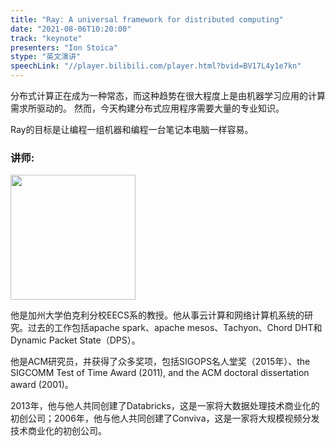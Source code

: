```yaml
---
title: "Ray: A universal framework for distributed computing"
date: "2021-08-06T10:20:00"
track: "keynote"
presenters: "Ion Stoica"
stype: "英文演讲"
speechLink: "//player.bilibili.com/player.html?bvid=BV17L4y1e7kn"
---
```


分布式计算正在成为一种常态，而这种趋势在很大程度上是由机器学习应用的计算需求所驱动的。
然而，今天构建分布式应用程序需要大量的专业知识。

Ray的目标是让编程一组机器和编程一台笔记本电脑一样容易。

### 讲师:

<img src="images/speaker/Ion-Stoica.png" width="200"/>


  他是加州大学伯克利分校EECS系的教授。他从事云计算和网络计算机系统的研究。过去的工作包括apache spark、apache mesos、Tachyon、Chord DHT和Dynamic Packet State（DPS）。

  他是ACM研究员，并获得了众多奖项，包括SIGOPS名人堂奖（2015年）、the SIGCOMM Test of Time Award (2011), and the ACM doctoral dissertation award (2001)。

  2013年，他与他人共同创建了Databricks，这是一家将大数据处理技术商业化的初创公司；2006年，他与他人共同创建了Conviva，这是一家将大规模视频分发技术商业化的初创公司。
